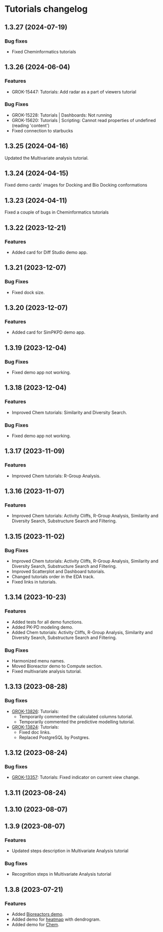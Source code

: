 # Tutorials changelog

## 1.3.27 (2024-07-19)

### Bug fixes

* Fixed Cheminformatics tutorials

## 1.3.26 (2024-06-04)

### Features

* GROK-15447: Tutorials: Add radar as a part of viewers tutorial

### Bug Fixes

* GROK-15228: Tutorials | Dashboards: Not running
* GROK-15620: Tutorials | Scripting: Cannot read properties of undefined (reading 'content')
* Fixed connection to starbucks

## 1.3.25 (2024-04-16)

Updated the Multivariate analysis tutorial.

## 1.3.24 (2024-04-15)

Fixed demo cards' images for Docking and Bio Docking conformations

## 1.3.23 (2024-04-11)

Fixed a couple of bugs in Cheminformatics tutorials

## 1.3.22 (2023-12-21)

### Features

* Added card for Diff Studio demo app.

## 1.3.21 (2023-12-07)

### Bug Fixes

* Fixed dock size.

## 1.3.20 (2023-12-07)

### Features

* Added card for SimPKPD demo app.

## 1.3.19 (2023-12-04)

### Bug Fixes

* Fixed demo app not working.

## 1.3.18 (2023-12-04)

### Features

* Improved Chem tutorials: Similarity and Diversity Search.

### Bug Fixes

* Fixed demo app not working.

## 1.3.17 (2023-11-09)

### Features

* Improved Chem tutorials: R-Group Analysis.

## 1.3.16 (2023-11-07)

### Features

* Improved Chem tutorials: Activity Cliffs, R-Group Analysis, Similarity and Diversity Search, Substructure Search and Filtering.

## 1.3.15 (2023-11-02)

### Bug Fixes

* Improved Chem tutorials: Activity Cliffs, R-Group Analysis, Similarity and Diversity Search, Substructure Search and Filtering.
* Improved Scatterplot and Dashboard tutorials.
* Changed tutorials order in the EDA track.
* Fixed links in tutorials.

## 1.3.14 (2023-10-23)

### Features

* Added tests for all demo functions.
* Added PK-PD modeling demo.
* Added Chem tutorials: Activity Cliffs, R-Group Analysis, Similarity and Diversity Search, Substructure Search and Filtering.

### Bug Fixes

* Harmonized menu names.
* Moved Bioreactor demo to Compute section.
* Fixed multivariate analysis tutorial.

## 1.3.13 (2023-08-28)

### Bug fixes

* [GROK-13826](https://reddata.atlassian.net/browse/GROK-13826): Tutorials:
  * Temporarily commented the calculated columns tutorial.
  * Temporarily commented the predictive modelling tutorial.
* [GROK-13824](https://reddata.atlassian.net/browse/GROK-13824): Tutorials:
  * Fixed doc links.
  * Replaced PostgreSQL by Postgres.

## 1.3.12 (2023-08-24)

### Bug fixes

* [GROK-13357](https://reddata.atlassian.net/browse/GROK-13357): Tutorials: Fixed indicator on current view change.

## 1.3.11 (2023-08-24)

## 1.3.10 (2023-08-07)

## 1.3.9 (2023-08-07)

### Features

* Updated steps description in Multivariate Analysis tutorial

### Bug fixes

* Recognition steps in Multivariate Analysis tutorial

## 1.3.8 (2023-07-21)

### Features

* Added [Bioreactors demo](https://public.datagrok.ai/apps/Tutorials/Demo/Bioreactors).
* Added demo for [heatmap](https://public.datagrok.ai/apps/Tutorials/Demo/Visualization/General/Heatmap) with dendrogram.
* Added demo for [Chem](https://public.datagrok.ai/apps/Tutorials/Demo/Cheminformatics).
